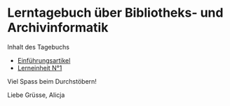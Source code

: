<h1>Lerntagebuch über Bibliotheks- und Archivinformatik</h1>

<p>Inhalt des Tagebuchs</p>

<ul>
  <li><a href="">Einführungsartikel</a></li>
  <li><a href="">Lerneinheit N°1</a> </li>
</ul>

<p>Viel Spass beim Durchstöbern!</p>
<p>Liebe Grüsse, Alicja</p>
